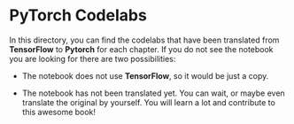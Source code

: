 # PyTorch Codelabs

In this directory, you can find the codelabs that have been translated from **TensorFlow** to **Pytorch** for each chapter. If you do not see the notebook you are looking for there are two possibilities:

* The notebook does not use **TensorFlow**, so it would be just a copy.

* The notebook has not been translated yet. You can wait, or maybe even translate the original by yourself. You will learn a lot and contribute to this awesome book!